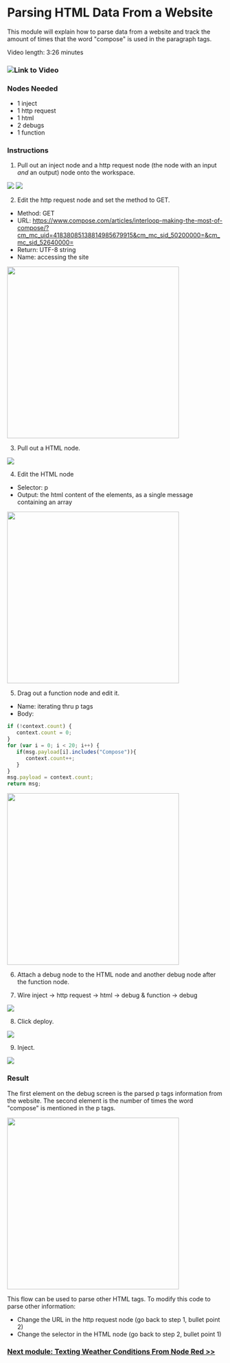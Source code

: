 # Parsing HTML Data From a Website

This module will explain how to parse data from a website and track the amount of times that the word "compose" is used in the paragraph tags. 

Video length: 3:26 minutes

### ![Link to Video](https://youtu.be/iInMTIL_ViA)

### Nodes Needed

- 1 inject
- 1 http request
- 1 html 
- 2 debugs
- 1 function 

<h3>Instructions</h3> 

1. Pull out an inject node and a http request node (the node with an input *and* an output) node onto the workspace.

<img src="https://github.ibm.com/L-Gamerman/NodeRedEducation/blob/master/Chapter%201%20-%20Getting%20Started/Screenshots/inject.png">

<img src="https://github.ibm.com/L-Gamerman/NodeRedEducation/blob/master/Chapter%201%20-%20Getting%20Started/Screenshots/http_request.png">

2. Edit the http request node and set the method to GET. 

  - Method: GET
  - URL: https://www.compose.com/articles/interloop-making-the-most-of-compose/?cm_mc_uid=41838085138814985679915&cm_mc_sid_50200000=&cm_mc_sid_52640000=
  - Return: UTF-8 string
  - Name: accessing the site
  
<img src="https://github.ibm.com/L-Gamerman/NodeRedEducation/blob/master/Chapter%201%20-%20Getting%20Started/Screenshots/HTML_http.png" width="400"> 

3. Pull out a HTML node. 

<img src="https://github.ibm.com/L-Gamerman/NodeRedEducation/blob/master/Chapter%201%20-%20Getting%20Started/Screenshots/html_node.png">

4. Edit the HTML node 

  - Selector: p 
  - Output: the html content of the elements, as a single message containing an array
 
<img src="https://github.ibm.com/L-Gamerman/NodeRedEducation/blob/master/Chapter%201%20-%20Getting%20Started/Screenshots/HTML_node.png" width="400"> 

5. Drag out a function node and edit it.

  - Name: iterating thru p tags
  - Body: 

``` javascript
if (!context.count) {
   context.count = 0; 
}
for (var i = 0; i < 20; i++) {
   if(msg.payload[i].includes("Compose")){
      context.count++;
   }
}
msg.payload = context.count;
return msg;
```

<img src="https://github.ibm.com/L-Gamerman/NodeRedEducation/blob/master/Chapter%201%20-%20Getting%20Started/Screenshots/HTML_function.png" width="400"> 

6. Attach a debug node to the HTML node and another debug node after the function node. 

7. Wire inject -> http request -> html -> debug & function -> debug

<img src="https://github.ibm.com/L-Gamerman/NodeRedEducation/blob/master/Chapter%201%20-%20Getting%20Started/Screenshots/HTML_flow.png"> 

8. Click deploy.

<img src="https://github.ibm.com/L-Gamerman/NodeRedEducation/blob/master/Chapter%201%20-%20Getting%20Started/Screenshots/deploy.png">

9. Inject. 

<img src="https://github.ibm.com/L-Gamerman/NodeRedEducation/blob/master/Chapter%201%20-%20Getting%20Started/Screenshots/inject.png">

### Result

The first element on the debug screen is the parsed p tags information from the website. The second element is the number of times the word "compose" is mentioned in the p tags.

<img src="https://github.ibm.com/L-Gamerman/NodeRedEducation/blob/master/Chapter%201%20-%20Getting%20Started/Screenshots/HTML_result.png" width="400"> 

This flow can be used to parse other HTML tags. To modify this code to parse other information: 

- Change the URL in the http request node (go back to step 1, bullet point 2)
- Change the selector in the HTML node (go back to step 2, bullet point 1)

### [Next module: Texting Weather Conditions From Node Red >>](https://github.ibm.com/L-Gamerman/NodeRedEducation/tree/master/Chapter%204%20-%20Function%20Nodes/5.%20Texting%20Weather%20Conditions)
